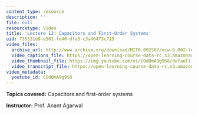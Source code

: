 ```yaml
---
content_type: resource
description: ''
file: null
resourcetype: Video
title: 'Lecture 12: Capacitors and First-Order Systems'
uid: 735531e0-e501-fe40-dfa3-c3a46473c715
video_files:
  archive_url: http://www.archive.org/download/MIT6.002S07/ocw-6.002-lec-mit-10250-16oct2003-220k.mp4
  video_captions_file: https://open-learning-course-data-rc.s3.amazonaws.com/6-002-circuits-and-electronics-spring-2007/ff0e6bea21755b159ff04576ddff676c_COdQmA9g9S8.vtt
  video_thumbnail_file: https://img.youtube.com/vi/COdQmA9g9S8/default.jpg
  video_transcript_file: https://open-learning-course-data-rc.s3.amazonaws.com/6-002-circuits-and-electronics-spring-2007/de8dfbe54c912edf373b016434558d04_COdQmA9g9S8.pdf
video_metadata:
  youtube_id: COdQmA9g9S8
---
```


**Topics covered:** Capacitors and first-order systems

**Instructor:** Prof. Anant Agarwal
